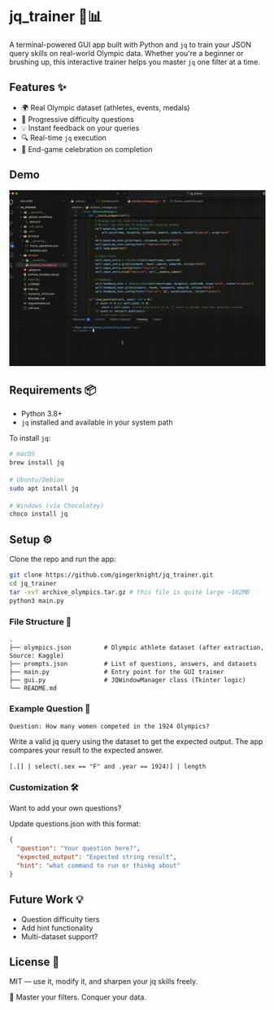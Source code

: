 # jq_trainer 🧠📊

A terminal-powered GUI app built with Python and `jq` to train your JSON query skills on real-world Olympic data. Whether you're a beginner or brushing up, this interactive trainer helps you master `jq` one filter at a time.

## Features ✨

- 🌍 Real Olympic dataset (athletes, events, medals)
- 🧪 Progressive difficulty questions
- 💡 Instant feedback on your queries
- 🔍 Real-time `jq` execution
- 🎉 End-game celebration on completion

## Demo

![JQ Trainer Demo](jq_demo.gif)

## Requirements 📦

- Python 3.8+
- `jq` installed and available in your system path

To install `jq`:

```bash
# macOS
brew install jq

# Ubuntu/Debian
sudo apt install jq

# Windows (via Chocolatey)
choco install jq
```

## Setup ⚙️

Clone the repo and run the app:

```bash
git clone https://github.com/gingerknight/jq_trainer.git
cd jq_trainer
tar -xvf archive_olympics.tar.gz # this file is quite large ~102MB
python3 main.py
```
### File Structure 📁
```
.
├── olympics.json         # Olympic athlete dataset (after extraction, Source: Kaggle)
├── prompts.json          # List of questions, answers, and datasets
├── main.py               # Entry point for the GUI trainer
├── gui.py                # JQWindowManager class (Tkinter logic)
└── README.md
```

### Example Question 🏅

    Question: How many women competed in the 1924 Olympics?

Write a valid jq query using the dataset to get the expected output. The app compares your result to the expected answer.

`[.[] | select(.sex == "F" and .year == 1924)] | length`

### Customization 🛠️

Want to add your own questions?

Update questions.json with this format:
```json
{
  "question": "Your question here?",
  "expected_output": "Expected string result",
  "hint": "what command to run or thinkg about"
}
```

## Future Work 💡
- Question difficulty tiers
- Add hint functionality
- Multi-dataset support?

## License 📄

MIT — use it, modify it, and sharpen your jq skills freely.

🚀 Master your filters. Conquer your data.